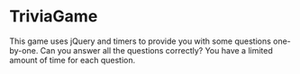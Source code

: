 # TriviaGame

This game uses jQuery and timers to provide you with some questions one-by-one. Can you answer all the questions correctly? You have a limited amount of time for each question.
